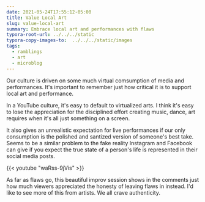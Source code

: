 ```yaml
---
date: 2021-05-24T17:55:12-05:00
title: Value Local Art
slug: value-local-art
summary: Embrace local art and performances with flaws
typora-root-url: ../../../static
typora-copy-images-to:  ../../../static/images
tags:
  - ramblings
  - art
  - microblog
---
```


Our culture is driven on some much virtual comsumption of media and performances.
It's important to remember just how critical it is to support local art and performance.

In a YouTube culture, it's easy to default to virtualized arts.
I think it's easy to lose the appreciation for the disciplined effort creating music, dance, art requires when it's all just something on a screen.

It also gives an unrealistic expectation for live performances if our only consumption is the polished and santized version of someone's best take.
Seems to be a similar problem to the fake reality Instagram and Facebook can give if you expect the true state of a person's life is represented in their social media posts.

{{< youtube "waRss-9jVis" >}}

As far as flaws go, this beautiful improv session shows in the comments just how much viewers appreciated the honesty of leaving flaws in instead.
I'd like to see more of this from artists.
We all crave authenticity.
